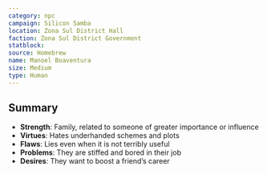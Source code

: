 ```yaml
---
category: npc
campaign: Silicon Samba
location: Zona Sul District Hall
faction: Zona Sul District Government
statblock: 
source: Homebrew
name: Manoel Boaventura
size: Medium
type: Human
---
```


## Summary

- **Strength**: Family, related to someone of greater importance or influence
- **Virtues**: Hates underhanded schemes and plots
- **Flaws**: Lies even when it is not terribly useful
- **Problems**: They are stiffed and bored in their job
- **Desires**: They want to boost a friend’s career